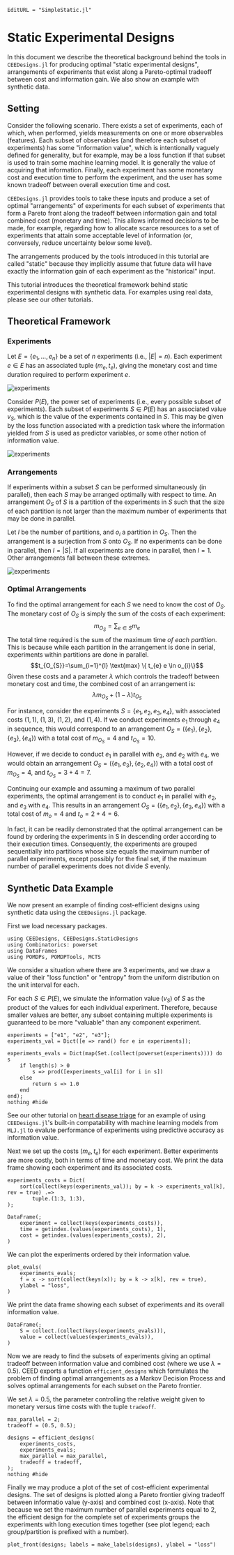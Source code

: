 ```@meta
EditURL = "SimpleStatic.jl"
```

# Static Experimental Designs

In this document we describe the theoretical background behind the tools in `CEEDesigns.jl` for producing optimal "static experimental designs",
arrangements of experiments that exist along a Pareto-optimal tradeoff between cost and information gain.
We also show an example with synthetic data.

## Setting

Consider the following scenario. There exists a set of experiments, each of which, when performed, yields
measurements on one or more observables (features). Each subset of observables (and therefore each subset of experiments)
has some "information value", which is intentionally vaguely defined for generality, but for example, may be
a loss function if that subset is used  to train some machine learning model. It is generally the value of acquiring that information.
Finally, each experiment has some monetary cost and execution time to perform the experiment, and
the user has some known tradeoff between overall execution time and cost.

`CEEDesigns.jl` provides tools to take these inputs and produce a set of optimal "arrangements" of experiments for each
subset of experiments that form a Pareto front along the tradeoff between information gain and total combined cost
(monetary and time). This allows informed decisions to be made, for example, regarding how to allocate scarce
resources to a set of experiments that attain some acceptable level of information (or, conversely, reduce
uncertainty below some level).

The arrangements produced by the tools introduced in this tutorial are called "static" because they implicitly
assume that future data will have exactly the information gain of each experiment as the "historical" input.

This tutorial introduces the theoretical framework behind static experimental designs with synthetic data.
For examples using real data, please see our other tutorials.

## Theoretical Framework

### Experiments

Let $E = \{ e_1, \ldots, e_n\}$ be a set of $n$ experiments (i.e., $|E|=n$). Each experiment $e \in E$ has an
associated tuple $(m_{e},t_{e})$, giving the monetary cost and time duration required to perform experiment $e$.

![experiments](assets/static_experiments.png)

Consider $P(E)$, the power set of experiments (i.e., every possible subset of experiments). Each subset of
experiments $S\in P(E)$ has an associated value $v_{S}$, which is the value of the experiments contained in $S$.
This may be given by the loss function associated with a prediction task where the information yielded from $S$
is used as predictor variables, or some other notion of information value.

![experiments](assets/static_powerset.png)

### Arrangements

If experiments within a subset $S$ can be performed simultaneously (in parallel), then each $S$ may be arranged
optimally with respect to time. An arrangement $O_{S}$ of $S$ is a partition of the experiments in $S$ such that
the size of each partition is not larger than the maximum number of experiments that may be done in parallel.

Let $l$ be the number of partitions, and $o_{i}$ a partition in $O_{S}$. Then the arrangement is a surjection from $S$
onto $O_{S}$. If no experiments can be done in parallel, then $l=|S|$. If all experiments are done in parallel, then
$l=1$. Other arrangements fall between these extremes.

![experiments](assets/static_arrangement.png)

### Optimal Arrangements

To find the optimal arrangement for each $S$ we need to know the cost of $O_{S}$. The monetary cost of $O_{S}$ is simply
the sum of the costs of each experiment:
$$m_{O_{S}}=\sum_{e\in S} m_{e}$$
The total time required is the sum of the maximum time *of each partition*. This is because while each partition in the
arrangement is done in serial, experiments within partitions are done in parallel.
$$t_{O_{S}}=\sum_{i=1}^{l} \text{max} \{ t_{e} e \in o_{i}\}$$
Given these costs and a parameter $\lambda$ which controls the tradeoff between monetary cost and time, the combined
cost of an arrangement is:
$$\lambda m_{O_{S}} + (1-\lambda) t_{O_{S}}$$

For instance, consider the experiments $S = \{e_{1},e_{2},e_{3},e_{4}\}$, with associated costs $(1, 1)$, $(1, 3)$, $(1, 2)$, and $(1, 4)$.
If we conduct experiments $e_1$ through $e_4$ in sequence, this would correspond to an arrangement
$O_{S} = (\{ e_1 \}, \{ e_2 \}, \{ e_3 \}, \{ e_4 \})$ with a total cost of $m_{O_{S}} = 4$ and $t_{O_{S}} = 10$.

However, if we decide to conduct $e_1$ in parallel with $e_3$, and $e_2$ with $e_4$, we would obtain an arrangement
$O_{S} = (\{ e_1, e_3 \}, \{ e_2, e_4 \})$ with a total cost of $m_{O_{S}} = 4$, and $t_{O_{S}} = 3 + 4 = 7$.

Continuing our example and assuming a maximum of two parallel experiments, the optimal arrangement is to conduct
$e_1$ in parallel with $e_2$, and $e_3$ with $e_4$. This results in an arrangement $O_{S} = (\{ e_1, e_2 \}, \{ e_3, e_4 \})$ with a total cost of $m_o = 4$ and $t_o = 2 + 4 = 6$.

In fact, it can be readily demonstrated that the optimal arrangement can be found by ordering the experiments in
S in descending order according to their execution times. Consequently, the experiments are grouped sequentially
into partitions whose size equals the maximum number of parallel experiments, except possibly for the final set,
if the maximum number of parallel experiments does not divide $S$ evenly.

## Synthetic Data Example

We now present an example of finding cost-efficient designs using synthetic data using the `CEEDesigns.jl` package.

First we load necessary packages.

````@example SimpleStatic
using CEEDesigns, CEEDesigns.StaticDesigns
using Combinatorics: powerset
using DataFrames
using POMDPs, POMDPTools, MCTS
````

We consider a situation where there are 3 experiments, and we draw a value of their "loss function"
or "entropy" from the uniform distribution on the unit interval for each.

For each $S\in P(E)$, we simulate the information value ($v_{S}$) of $S$ as the product of
the values for each individual experiment.
Therefore, because smaller values are better, any subset containing multiple experiments is guaranteed to be
more "valuable" than any component experiment.

````@example SimpleStatic
experiments = ["e1", "e2", "e3"];
experiments_val = Dict([e => rand() for e in experiments]);

experiments_evals = Dict(map(Set.(collect(powerset(experiments)))) do s
    if length(s) > 0
        s => prod([experiments_val[i] for i in s])
    else
        return s => 1.0
    end
end);
nothing #hide
````

See our other tutorial on [heart disease triage](StaticDesigns.md) for an example of using `CEEDesigns.jl`'s built-in
compatability with machine learning models from `MLJ.jl` to evalute performance of experiments using
predictive accuracy as information value.

Next we set up the costs $(m_{e},t_{e})$ for each experiment.
Better experiments are more costly, both in terms of time and monetary cost. We print
the data frame showing each experiment and its associated costs.

````@example SimpleStatic
experiments_costs = Dict(
    sort(collect(keys(experiments_val)); by = k -> experiments_val[k], rev = true) .=>
        tuple.(1:3, 1:3),
);

DataFrame(;
    experiment = collect(keys(experiments_costs)),
    time = getindex.(values(experiments_costs), 1),
    cost = getindex.(values(experiments_costs), 2),
)
````

We can plot the experiments ordered by their information value.

````@example SimpleStatic
plot_evals(
    experiments_evals;
    f = x -> sort(collect(keys(x)); by = k -> x[k], rev = true),
    ylabel = "loss",
)
````

We print the data frame showing each subset of experiments and its overall information value.

````@example SimpleStatic
DataFrame(;
    S = collect.(collect(keys(experiments_evals))),
    value = collect(values(experiments_evals)),
)
````

Now we are ready to find the subsets of experiments giving an optimal tradeoff between information
value and combined cost (where we use $\lambda=0.5$). CEED exports a function `efficient_designs`
which formulates the problem of finding optimal arrangements as a Markov Decision Process and solves
optimal arrangements for each subset on the Pareto frontier.

We set $\lambda=0.5$, the parameter controlling the relative weight given to monetary versus time costs
with the tuple `tradeoff`.

````@example SimpleStatic
max_parallel = 2;
tradeoff = (0.5, 0.5);

designs = efficient_designs(
    experiments_costs,
    experiments_evals;
    max_parallel = max_parallel,
    tradeoff = tradeoff,
);
nothing #hide
````

Finally we may produce a plot of the set of cost-efficient experimental designs. The set of designs
is plotted along a Pareto frontier giving tradeoff between informatio value (y-axis) and combined cost (x-axis).
Note that because we set the maximum number of parallel experiments equal to 2, the efficient design for the complete set
of experiments groups the experiments with long execution times together (see plot legend; each group/partition is
prefixed with a number).

````@example SimpleStatic
plot_front(designs; labels = make_labels(designs), ylabel = "loss")
````

